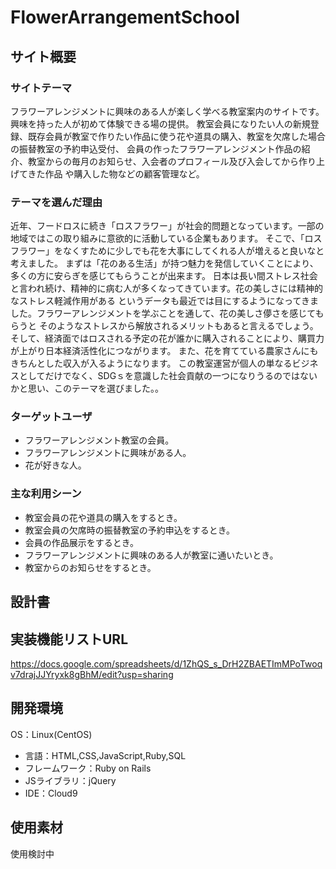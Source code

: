 # FlowerArrangementSchool

## サイト概要
### サイトテーマ
フラワーアレンジメントに興味のある人が楽しく学べる教室案内のサイトです。
興味を持った人が初めて体験できる場の提供。
教室会員になりたい人の新規登録、既存会員が教室で作りたい作品に使う花や道具の購入、教室を欠席した場合の振替教室の予約申込受付、
会員の作ったフラワーアレンジメント作品の紹介、教室からの毎月のお知らせ、入会者のプロフィール及び入会してから作り上げてきた作品
や購入した物などの顧客管理など。


### テーマを選んだ理由
近年、フードロスに続き「ロスフラワー」が社会的問題となっています。一部の地域ではこの取り組みに意欲的に活動している企業もあります。
そこで、「ロスフラワー」をなくすために少しでも花を大事にしてくれる人が増えると良いなと考えました。
まずは「花のある生活」が持つ魅力を発信していくことにより、多くの方に安らぎを感じてもらうことが出来ます。
日本は長い間ストレス社会と言われ続け、精神的に病む人が多くなってきています。花の美しさには精神的なストレス軽減作用がある
というデータも最近では目にするようになってきました。フラワーアレンジメントを学ぶことを通して、花の美しさ儚さを感じてもらうと
そのようなストレスから解放されるメリットもあると言えるでしょう。
そして、経済面ではロスされる予定の花が誰かに購入されることにより、購買力が上がり日本経済活性化につながります。
また、花を育てている農家さんにもきちんとした収入が入るようになります。
この教室運営が個人の単なるビジネスとしてだけでなく、SDGｓを意識した社会貢献の一つになりうるのではないかと思い、このテーマを選びました。。



### ターゲットユーザ
- フラワーアレンジメント教室の会員。
- フラワーアレンジメントに興味がある人。
- 花が好きな人。

### 主な利用シーン
- 教室会員の花や道具の購入をするとき。
- 教室会員の欠席時の振替教室の予約申込をするとき。
- 会員の作品展示をするとき。
- フラワーアレンジメントに興味のある人が教室に通いたいとき。
- 教室からのお知らせをするとき。

## 設計書

## 実装機能リストURL
https://docs.google.com/spreadsheets/d/1ZhQS_s_DrH2ZBAETImMPoTwoqv7drajJJYryxk8gBhM/edit?usp=sharing

## 開発環境
OS：Linux(CentOS)
- 言語：HTML,CSS,JavaScript,Ruby,SQL
- フレームワーク：Ruby on Rails
- JSライブラリ：jQuery
- IDE：Cloud9

## 使用素材
使用検討中

